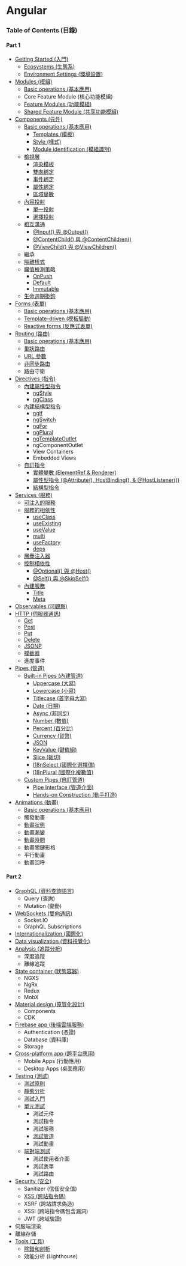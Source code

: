 # Angular

### Table of Contents (目錄)

#### Part 1

* [Getting Started (入門)](./getting-started.md)
  * [Ecosystems (生態系)](./getting-started.md#ecosystems-生態系)
  * [Environment Settings (環境設置)](./getting-started.md#environment-settings-環境設置)
* [Modules (模組)](./modules.md)
  * [Basic operations (基本應用)](./modules.md#基本應用)
  * Core Feature Module (核心功能模組)
  * [Feature Modules (功能模組)](./modules.md#功能模組)
  * [Shared Feature Module (共享功能模組)](./modules.md#共用模組)
* [Components (元件)](./components.md)
  * [Basic operations (基本應用)](./components.md#基本應用)
    * [Templates (模板)](./components.md#模板)
    * [Style (樣式)](./components.md#樣式)
    * [Module identification (模組識別)](./components.md#模組識別)
  * [檢視層](./components.md#檢視層)
    * [渲染模板](./components.md#渲染模板)
    * [雙向綁定](./components.md#雙向綁定)
    * [事件綁定](./components.md#事件綁定)
    * [屬性綁定](./components.md#屬性綁定)
    * [區域變數](./components.md#區域變數)
  * [內容投射](./components.md#內容投射)
    * [單一投射](./components.md#單一投射)
    * [選擇投射](./components.md#選擇投射)
  * [相互溝通](./components.md#相互溝通)
    * [@Input() 與 @Output()](./components.md#input-與-output)
    * [@ContentChild() 與 @ContentChildren()](./components.md#contentchild-與-contentchildren)
    * [@ViewChild() 與 @ViewChildren()](./components.md#viewchild-與-viewchildren)
  * 繼承
  * [隔離樣式](./components.md#隔離樣式)
  * [臟值檢測策略](./components.md#臟值檢測策略)
    * [OnPush](./components.md#onpush)
    * [Default](./components.md#default)
    * [Immutable](./components.md#immutable)
  * [生命週期掛鉤](./components.md#生命週期掛鉤)
* [Forms (表單)](./forms.md)
  * [Basic operations (基本應用)](./forms.md#基本應用)
  * [Template-driven (模板驅動)](./forms.md#模板驅動)
  * [Reactive forms (反應式表單)](./forms.md#模型驅動)
* [Routing (路由)](./routing.md)
  * [Basic operations (基本應用)](./routing.md#基本應用)
  * [巢狀路由](./routing.md#巢狀路由)
  * [URL 參數](./routing.md#url-參數)
  * [非同步路由](./routing.md#非同步路由)
  * 路由守衛
* [Directives (指令)](./directives.md)
  * [內建屬性型指令](./directives.md#內建屬性型指令)
    * [ngStyle](./directives.md#ng-style)
    * [ngClass](./directives.md#ng-class)
  * [內建結構型指令](./directives.md#內建結構型指令)
    * [ngIf](./directives.md#ng-if)
    * [ngSwitch](./directives.md#ng-switch)
    * [ngFor](./directives.md#ng-for)
    * [ngPlural](./directives.md#ng-plural)
    * [ngTemplateOutlet](./directives.md#ng-template-outlet)
    * ngComponentOutlet
    * View Containers
    * Embedded Views
  * [自訂指令](./directives.md#自訂指令)
    * [實體變數 (ElementRef & Renderer)](./directives.md#實體變數)
    * [屬性型指令 (@Attribute(), HostBinding(), & @HostListener())](./directives.md#屬性型指令)
    * [結構型指令](./directives.md#結構型指令)
* [Services (服務)](./services.md)
  * [可注入的服務](./services.md#可注入的服務)
  * [服務的相依性](./services.md#服務的相依性)
    * [useClass](./services.md#useclass)
    * [useExisting](./services.md#useexisting)
    * [useValue](./services.md#usevalue)
    * [multi](./services.md#multi)
    * [useFactory](./services.md#usefactory)
    * [deps](./services.md#deps)
  * [層疊注入器](./services.md#層疊注入器)
  * [控制相依性](./services.md#控制相依性)
    * [@Optional() 與 @Host()](./services.md#optional-與-host)
    * [@Self() 與 @SkipSelf()](./services.md#self-與-skipself)
  * [內建服務](./services.md#內建服務)
    * [Title](./services.md#title)
    * [Meta](./services.md#meta)
* [Observables (可觀察)](./observables.md)
* [HTTP (伺服器通訊)](./http.md)
  * [Get](./http.md#get)
  * [Post](./http.md#post)
  * [Put](./http.md#put)
  * [Delete](./http.md#delete)
  * [JSONP](./http.md#jsonp)
  * [攔截器](./http.md#攔截器)
  * 進度事件
* [Pipes (管道)](./pipes.md)
  * [Built-in Pipes (內建管道)](./pipes.md#built-in-pipes-內建管道)
    * [Uppercase (大寫)](./pipes.md#uppercase-大寫)
    * [Lowercase (小寫)](./pipes.md#lowercase-小寫)
    * [Titlecase (首字母大寫)](./pipes.md#titlecase-首字母大寫)
    * [Date (日期)](./pipes.md#date-日期)
    * [Async (非同步)](./pipes.md#async-非同步)
    * [Number (數值)](./pipes.md#number-數值)
    * [Percent (百分比)](./pipes.md#percent-百分比)
    * [Currency (貨幣)](./pipes.md#currency-貨幣)
    * [JSON](./pipes.md#json)
    * [KeyValue (鍵值組)](./pipes.md#keyvalue-鍵值組)
    * [Slice (裁切)](./pipes.md#slice-裁切)
    * [I18nSelect (國際化選擇值)](./pipes.md#i18nselect-國際化選擇值)
    * [I18nPlural (國際化複數值)](./pipes.md#i18nplural-國際化複數值)
  * [Custom Pipes (自訂管道)](./pipes.md#custom-pipes-自訂管道)
    * [Pipe Interface (管道介面)](./pipes.md#pipe-interface-管道介面)
    * [Hands-on Construction (動手打造)](./pipes.md#hands-on-construction-動手打造)
* [Animations (動畫)](./animations.md)
  * [Basic operations (基本應用)](./animations.md#基本應用)
  * 觸發動畫
  * [動畫狀態](./animations.md#動畫狀態)
  * [動畫漸變](./animations.md#動畫漸變)
  * [動畫時間](./animations.md#動畫時間)
  * 動畫關鍵影格
  * 平行動畫
  * 動畫回呼

#### Part 2

* [GraphQL (資料查詢語言)](./graphql.md)
  * Query (查詢)
  * Mutation (變動)
* [WebSockets (雙向通訊)](./websockets.md)
  * Socket.IO
  * GraphQL Subscriptions
* [Internationalization (國際化)](./internationalization.md)
* [Data visualization (資料視覺化)](./data-visualization.md)
* [Analysis (追蹤分析)](./analysis.md)
  * 深度追蹤
  * 離線追蹤
* [State container (狀態容器)](./state-container.md)
  * NGXS
  * NgRx
  * Redux
  * MobX
* [Material design (原質化設計)](./material.md)
  * Components
  * CDK
* [Firebase app (後端雲端服務)](./firebase.md)
  * Authentication (憑證)
  * Database (資料庫)
  * Storage
* [Cross-platform app (跨平台應用)](./cross-platform.md)
  * Mobile Apps (行動應用)
  * Desktop Apps (桌面應用)
* [Testing (測試)](./testing.md)
  * [測試原則](./testing.md#測試原則)
  * [靜態分析](./testing.md#靜態分析)
  * [測試入門](./testing.md#測試入門)
  * [單元測試](./testing.md#單元測試)
    * 測試元件
    * 測試指令
    * 測試服務
    * [測試管道](./testing.md#測試管道)
    * 測試動畫
  * [端對端測試](./testing.md#端對端測試)
    * 測試使用者介面
    * 測試表單
    * 測試路由
* [Security (安全)](./security.md)
  * Sanitizer (信任安全值)
  * [XSS (跨站指令碼)](./security.md#跨站指令碼)
  * XSRF (跨站請求偽造)
  * XSSI (跨站指令碼包含漏洞)
  * JWT (跨域驗證)
* 伺服端渲染
* 離線存儲
* [Tools (工具)](./tools.md)
  * [除錯和剖析](./tools.md#除錯和剖析)
  * 效能分析 (Lighthouse)
